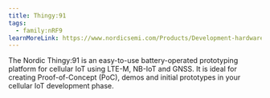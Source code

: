 ```yaml
---
title: Thingy:91
tags:
  - family:nRF9
learnMoreLink: https://www.nordicsemi.com/Products/Development-hardware/Nordic-Thingy-91
---
```


The Nordic Thingy:91 is an easy-to-use battery-operated prototyping platform for
cellular IoT using LTE-M, NB-IoT and GNSS. It is ideal for creating
Proof-of-Concept (PoC), demos and initial prototypes in your cellular IoT
development phase.
